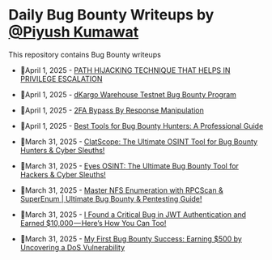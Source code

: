 # Daily Bug Bounty Writeups by [@Piyush Kumawat](https://twitter.com/piyush_supiy) 
This repository contains Bug Bounty writeups

<!-- BLOG-POST-LIST:START -->
 - 💯April 1, 2025 - [PATH HIJACKING TECHNIQUE THAT HELPS IN PRIVILEGE ESCALATION](https://infosecwriteups.com/path-hijacking-technique-that-helps-in-privilege-escalation-b2e12207ea7a?source=rss------bug_bounty-5) 

 - 💯April 1, 2025 - [dKargo Warehouse Testnet Bug Bounty Program](https://medium.com/dkargo-eng/dkargo-warehouse-testnet-bug-bounty-program-9d70de4d2e7f?source=rss------bug_bounty-5) 

 - 💯April 1, 2025 - [2FA Bypass By Response Manipulation](https://medium.com/@FuzzyyDuck/2fa-bypass-by-response-manipulation-f599c2e3341f?source=rss------bug_bounty-5) 

 - 💯April 1, 2025 - [Best Tools for Bug Bounty Hunters: A Professional Guide](https://theindiannetwork.medium.com/best-tools-for-bug-bounty-hunters-a-professional-guide-b939335f4b9d?source=rss------bug_bounty-5) 

 - 💯March 31, 2025 - [ClatScope: The Ultimate OSINT Tool for Bug Bounty Hunters &amp; Cyber Sleuths!](https://medium.com/@pentesterclubpvtltd/clatscope-the-ultimate-osint-tool-for-bug-bounty-hunters-cyber-sleuths-7a1ea4dbbb65?source=rss------bug_bounty-5) 

 - 💯March 31, 2025 - [Eyes OSINT: The Ultimate Bug Bounty Tool for Hackers &amp; Cyber Sleuths!](https://medium.com/@pentesterclubpvtltd/eyes-osint-the-ultimate-bug-bounty-tool-for-hackers-cyber-sleuths-4bcd8c89b428?source=rss------bug_bounty-5) 

 - 💯March 31, 2025 - [Master NFS Enumeration with RPCScan &amp; SuperEnum | Ultimate Bug Bounty &amp; Pentesting Guide!](https://medium.com/@pentesterclubpvtltd/master-nfs-enumeration-with-rpcscan-superenum-ultimate-bug-bounty-pentesting-guide-aa4da7cf077c?source=rss------bug_bounty-5) 

 - 💯March 31, 2025 - [I Found a Critical Bug in JWT Authentication and Earned $10,000 — Here’s How You Can Too!](https://theindiannetwork.medium.com/i-found-a-critical-bug-in-jwt-authentication-and-earned-10-000-heres-how-you-can-too-8cec94913727?source=rss------bug_bounty-5) 

 - 💯March 31, 2025 - [My First Bug Bounty Success: Earning $500 by Uncovering a DoS Vulnerability](https://medium.com/@entit_y/my-first-bug-bounty-success-earning-500-by-uncovering-a-dos-vulnerability-f0456eb72576?source=rss------bug_bounty-5) 
<!-- BLOG-POST-LIST:END -->
